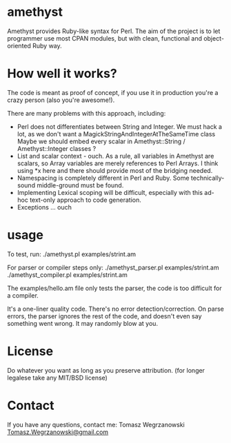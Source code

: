 amethyst
========

Amethyst provides Ruby-like syntax for Perl.
The aim of the project is to let programmer use most CPAN modules,
but with clean, functional and object-oriented Ruby way.

How well it works?
==================

The code is meant as proof of concept, if you use it in production
you're a crazy person (also you're awesome!).

There are many problems with this approach, including:
* Perl does not differentiates between String and Integer.
  We must hack a lot, as we don't want a MagickStringAndIntegerAtTheSameTime class
  Maybe we should embed every scalar in Amethyst::String / Amethyst::Integer classes ?
* List and scalar context - ouch.
  As a rule, all variables in Amethyst are scalars,
  so Array variables are merely references to Perl Arrays.
  I think using *x here and there should provide most of the bridging needed.
* Namespacing is completely different in Perl and Ruby.
  Some technically-sound middle-ground must be found.
* Implementing Lexical scoping will be difficult,
  especially with this ad-hoc text-only approach to code generation.
* Exceptions ... ouch


usage
=====
To test, run:
./amethyst.pl examples/strint.am

For parser or compiler steps only:
./amethyst_parser.pl examples/strint.am
./amethyst_compiler.pl examples/strint.am

The examples/hello.am file only tests the parser, the code is too difficult for a compiler.

It's a one-liner quality code. There's no error detection/correction.
On parse errors, the parser ignores the rest of the code, and doesn't even say something went wrong.
It may randomly blow at you.

License
=======

Do whatever you want as long as you preserve attribution.
(for longer legalese take any MIT/BSD license)

Contact
=======

If you have any questions, contact me: Tomasz Wegrzanowski <Tomasz.Wegrzanowski@gmail.com>
